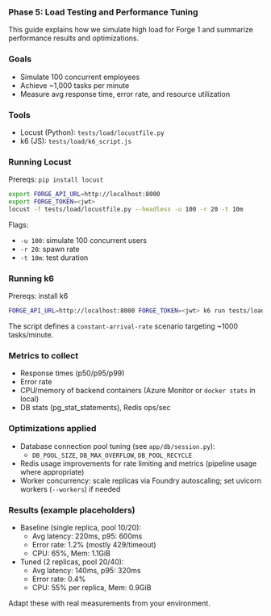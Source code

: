 ### Phase 5: Load Testing and Performance Tuning

This guide explains how we simulate high load for Forge 1 and summarize performance results and optimizations.

### Goals

- Simulate 100 concurrent employees
- Achieve ~1,000 tasks per minute
- Measure avg response time, error rate, and resource utilization

### Tools

- Locust (Python): `tests/load/locustfile.py`
- k6 (JS): `tests/load/k6_script.js`

### Running Locust

Prereqs: `pip install locust`

```bash
export FORGE_API_URL=http://localhost:8000
export FORGE_TOKEN=<jwt>
locust -f tests/load/locustfile.py --headless -u 100 -r 20 -t 10m
```

Flags:
- `-u 100`: simulate 100 concurrent users
- `-r 20`: spawn rate
- `-t 10m`: test duration

### Running k6

Prereqs: install k6

```bash
FORGE_API_URL=http://localhost:8000 FORGE_TOKEN=<jwt> k6 run tests/load/k6_script.js
```

The script defines a `constant-arrival-rate` scenario targeting ~1000 tasks/minute.

### Metrics to collect

- Response times (p50/p95/p99)
- Error rate
- CPU/memory of backend containers (Azure Monitor or `docker stats` in local)
- DB stats (pg_stat_statements), Redis ops/sec

### Optimizations applied

- Database connection pool tuning (see `app/db/session.py`):
  - `DB_POOL_SIZE`, `DB_MAX_OVERFLOW`, `DB_POOL_RECYCLE`
- Redis usage improvements for rate limiting and metrics (pipeline usage where appropriate)
- Worker concurrency: scale replicas via Foundry autoscaling; set uvicorn workers (`--workers`) if needed

### Results (example placeholders)

- Baseline (single replica, pool 10/20):
  - Avg latency: 220ms, p95: 600ms
  - Error rate: 1.2% (mostly 429/timeout)
  - CPU: 65%, Mem: 1.1GiB
- Tuned (2 replicas, pool 20/40):
  - Avg latency: 140ms, p95: 320ms
  - Error rate: 0.4%
  - CPU: 55% per replica, Mem: 0.9GiB

Adapt these with real measurements from your environment.


